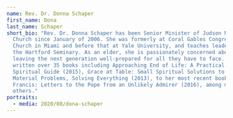 ```yaml
---
name: Rev. Dr. Donna Schaper
first_name: Dona
last_name: Schaper
short_bio: "Rev. Dr. Donna Schaper has been Senior Minister of Judson Memorial
  Church since January of 2006. She was formerly at Coral Gables Congregational
  Church in Miami and before that at Yale University, and teaches leadership at
  the Hartford Seminary. As an elder, she is passionately concerned about
  leaving the next generation well-prepared for all they have to face. She has
  written over 35 books including Approaching End of Life: A Practical and
  Spiritual Guide (2015), Grace at Table: Small Spiritual Solutions to Large
  Material Problems, Solving Everything (2013), to her most recent book I Heart
  Francis: Letters to the Pope from an Unlikely Admirer (2016), among many
  others."
portraits:
  - media: 2020/08/dona-schaper
---
```

